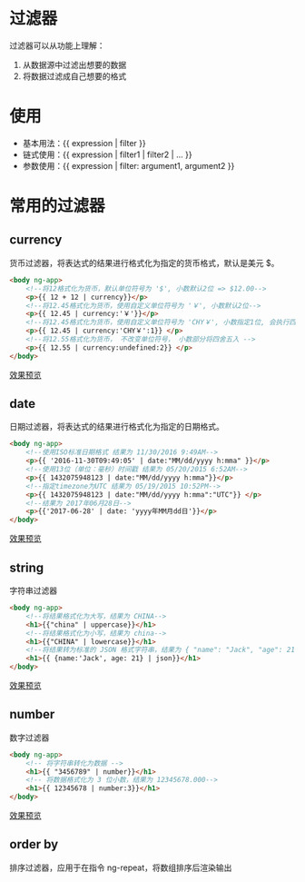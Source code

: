 # 过滤器
过滤器可以从功能上理解：
1. 从数据源中过滤出想要的数据
2. 将数据过滤成自己想要的格式

# 使用
- 基本用法：{{ expression | filter }} 
- 链式使用：{{ expression | filter1 | filter2 | ... }}
- 参数使用：{{ expression | filter: argument1, argument2 }} 

# 常用的过滤器

## currency
货币过滤器，将表达式的结果进行格式化为指定的货币格式，默认是美元 $。
```html
<body ng-app>
    <!--将12格式化为货币，默认单位符号为 '$', 小数默认2位 => $12.00-->
    <p>{{ 12 + 12 | currency}}</p>
    <!--将12.45格式化为货币，使用自定义单位符号为 '￥', 小数默认2位-->
    <p>{{ 12.45 | currency:'￥'}}</p>
    <!--将12.45格式化为货币，使用自定义单位符号为 'CHY￥', 小数指定1位, 会执行四舍五入操作 -->
    <p>{{ 12.45 | currency:'CHY￥':1}} </p>
    <!--将12.55格式化为货币， 不改变单位符号， 小数部分将四舍五入 -->
    <p>{{ 12.55 | currency:undefined:2}} </p>
</body>
```
[效果预览](https://dk-lan.github.io/angularjs-course/AngularJS1/filter/currency.html?_blank)

## date
日期过滤器，将表达式的结果进行格式化为指定的日期格式。
```html
<body ng-app>
	<!--使用ISO标准日期格式 结果为 11/30/2016 9:49AM-->
    <p>{{ '2016-11-30T09:49:05' | date:"MM/dd/yyyy h:mma" }}</p>
    <!--使用13位（单位：毫秒）时间戳 结果为 05/20/2015 6:52AM-->
    <p>{{ 1432075948123 | date:"MM/dd/yyyy h:mma"}}</p>
    <!--指定timezone为UTC 结果为 05/19/2015 10:52PM-->
    <p>{{ 1432075948123 | date:"MM/dd/yyyy h:mma":"UTC"}} </p>
    <!--结果为 2017年06月28日-->
    <p>{{'2017-06-28' | date: 'yyyy年MM月dd日'}}</p>
</body>
```
[效果预览](https://dk-lan.github.io/angularjs-course/AngularJS1/filter/date.html?_blank)

## string
字符串过滤器
```html
<body ng-app>
    <!--将结果格式化为大写，结果为 CHINA-->
    <h1>{{"china" | uppercase}}</h1>
    <!--将结果格式化为小写，结果为 china--> 
    <h1>{{"CHINA" | lowercase}}</h1>
    <!--将结果转为标准的 JSON 格式字符串，结果为 { "name": "Jack", "age": 21 }-->
    <h1>{{ {name:'Jack', age: 21} | json}}</h1>
</body>
```
[效果预览](https://dk-lan.github.io/angularjs-course/AngularJS1/filter/string.html?_blank)

## number
数字过滤器
```html
<body ng-app>
	<!-- 将字符串转化为数据 -->
    <h1>{{ "3456789" | number}}</h1>
    <!-- 将数据格式化为 3 位小数，结果为 12345678.000-->
    <h1>{{ 12345678 | number:3}}</h1>
</body>
```
[效果预览](https://dk-lan.github.io/angularjs-course/AngularJS1/filter/number.html?_blank)

## order by
排序过滤器，应用于在指令 ng-repeat，将数组排序后渲染输出
